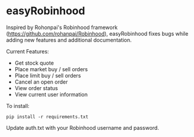 # easyRobinhood

Inspired by Rohonpai's Robinhood framework (https://github.com/rohanpai/Robinhood), easyRobinhood fixes bugs while adding new features and additional documentation. 

Current Features:
* Get stock quote
* Place market buy / sell orders
* Place limit buy / sell orders
* Cancel an open order
* View order status
* View current user information

To install:

    pip install -r requirements.txt


Update auth.txt with your Robinhood username and password.